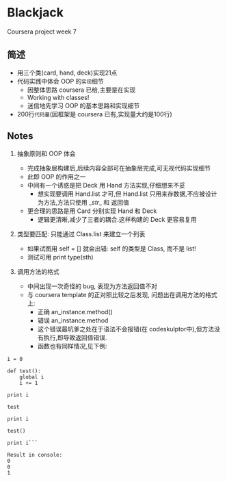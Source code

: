 # Blackjack

Coursera project week 7

## 简述

- 用三个类(card, hand, deck)实现21点
- 代码实践中体会 OOP 的`实现`细节
  - 因整体思路 coursera 已给,主要是在实现
  - Working with classes!
  - 迷信地先学习 OOP 的基本思路和实现细节
- 200行`代码量`(因框架是 coursera 已有,实现量大约是100行)


## Notes

1. 抽象原则和 OOP 体会
   - 完成抽象层构建后,后续内容全部可在抽象层完成,可无视代码实现细节
   - 此即 OOP 的作用之一
   - 中间有一个诱惑是把 Deck 用 Hand 方法实现,仔细想来不妥
     - 想实现要调用 Hand.list 才可,但 Hand.list 只用来存数据,不应被设计为方法,方法只使用 \__str__ 和 返回值
    - 更合理的思路是用 Card 分别实现 Hand 和 Deck
      - 逻辑更清晰,减少了三者的耦合.这样构建的 Deck 更容易复用
      
2. 类型要匹配: 只能通过 Class.list 来建立一个列表
   - 如果试图用 self = [] 就会出错: self 的类型是 Class, 而不是 list!
   - 测试可用 print type(sth)

3. 调用方法的格式
   - 中间出现一次奇怪的 bug, 表现为方法返回值不对  
   - 与 coursera template 的正对照比较之后发现, 问题出在调用方法的格式上:
     - 正确 an_instance.method()
     - 错误 an_instance.method
     - 这个错误最坑爹之处在于语法不会报错(在 codeskulptor中),但方法没有执行,即导致返回值错误.
     - 函数也有同样情况,见下例:
     
```
i = 0

def test():
    global i
    i += 1
    
print i 

test

print i

test()

print i```

Result in console:
0
0
1